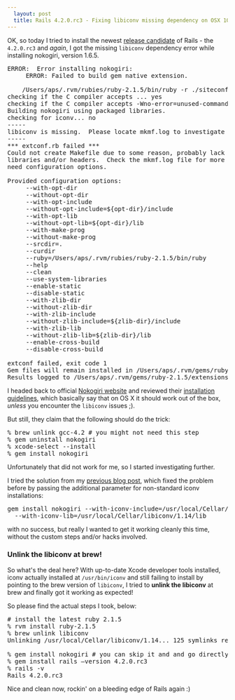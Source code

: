 ```yaml
---
  layout: post
  title: Rails 4.2.0.rc3 - Fixing libiconv missing dependency on OSX 10.10 (Yosemite)
---
```


OK, so today I tried to install the newest <a href="http://weblog.rubyonrails.org/2014/12/13/Rails-4-2-0-rc3-has-been-released/">release candidate</a> of Rails - the <code>4.2.0.rc3</code> and *again*, I got the missing <code>libiconv</code> dependency error while installing nokogiri, version 1.6.5.

<pre>
ERROR:  Error installing nokogiri:
     ERROR: Failed to build gem native extension.

    /Users/aps/.rvm/rubies/ruby-2.1.5/bin/ruby -r ./siteconf20141218-1242-b4o2ja.rb extconf.rb
checking if the C compiler accepts ... yes
checking if the C compiler accepts -Wno-error=unused-command-line-argument-hard-error-in-future... no
Building nokogiri using packaged libraries.
checking for iconv... no
-----
libiconv is missing.  Please locate mkmf.log to investigate how it is failing.
-----
*** extconf.rb failed ***
Could not create Makefile due to some reason, probably lack of necessary
libraries and/or headers.  Check the mkmf.log file for more details.  You may
need configuration options.

Provided configuration options:
     --with-opt-dir
     --without-opt-dir
     --with-opt-include
     --without-opt-include=${opt-dir}/include
     --with-opt-lib
     --without-opt-lib=${opt-dir}/lib
     --with-make-prog
     --without-make-prog
     --srcdir=.
     --curdir
     --ruby=/Users/aps/.rvm/rubies/ruby-2.1.5/bin/ruby
     --help
     --clean
     --use-system-libraries
     --enable-static
     --disable-static
     --with-zlib-dir
     --without-zlib-dir
     --with-zlib-include
     --without-zlib-include=${zlib-dir}/include
     --with-zlib-lib
     --without-zlib-lib=${zlib-dir}/lib
     --enable-cross-build
     --disable-cross-build

extconf failed, exit code 1
Gem files will remain installed in /Users/aps/.rvm/gems/ruby-2.1.5/gems/nokogiri-1.6.5 for inspection.
Results logged to /Users/aps/.rvm/gems/ruby-2.1.5/extensions/x86_64-darwin-14/2.1.0-static/nokogiri-1.6.5/gem_make.out
</pre>

I headed back to official <a href="http://www.nokogiri.org/">Nokogiri website</a> and reviewed their <a href="http://www.nokogiri.org/tutorials/installing_nokogiri.html">installation guidelines</a>, which basically say that on OS X it should work out of the box, _unless_ you encounter the <code>libiconv</code> issues ;).

But still, they claim that the following should do the trick:

<pre>
% brew unlink gcc-4.2 # you might not need this step
% gem uninstall nokogiri
% xcode-select --install
% gem install nokogiri
</pre>

Unfortunately that did not work for me, so I started investigating further.

I tried the solution from my <a href="http://blog.sailsoftware.co/2014/09/05/upgrading-rails-to-4-2-0-beta1-on-mavericks.html">previous blog post</a>, which fixed the problem before by passing the additional parameter for non-standard iconv installations:

<pre>
gem install nokogiri --with-iconv-include=/usr/local/Cellar/libiconv/1.14/include \ 
  --with-iconv-lib=/usr/local/Cellar/libiconv/1.14/lib
</pre>

with no success, but really I wanted to get it working cleanly this time, without the custom steps and/or hacks involved.

### Unlink the libiconv at brew!

So what\'s the deal here? With up-to-date Xcode developer tools installed, iconv actually installed at <code>/usr/bin/iconv</code> and still failing to install by pointing to the brew version of <code>libiconv</code>, I tried to <strong>unlink the libiconv</strong> at brew and finally got it working as expected!

So please find the actual steps I took, below:

<pre>
# install the latest ruby 2.1.5
% rvm install ruby-2.1.5
% brew unlink libiconv
Unlinking /usr/local/Cellar/libiconv/1.14... 125 symlinks removed

% gem install nokogiri # you can skip it and and go directly to installing rails of course
% gem install rails —version 4.2.0.rc3
% rails -v
Rails 4.2.0.rc3
</pre>

Nice and clean now, rockin\' on a bleeding edge of Rails again :)
